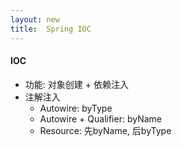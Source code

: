```yaml
---
layout: new
title:  Spring IOC
---
```


#### IOC

* 功能: 对象创建 + 依赖注入
* 注解注入
    * Autowire: byType
    * Autowire + Qualifier: byName
    * Resource: 先byName, 后byType
